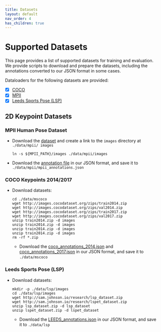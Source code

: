 ```yaml
---
title: Datasets
layout: default
nav_order: 4
has_children: true
---
```


# Supported Datasets

This page provides a list of supported datasets for training and evaluation. We provide scripts to download and prepare the datasets, including the annotations converted to our JSON format in some cases.

Dataloaders for the following datasets are provided:
- [x] [COCO](http://cocodataset.org/#keypoints-challenge2017)
- [x] [MPII](http://human-pose.mpi-inf.mpg.de)
- [x] [Leeds Sports Pose (LSP)](http://sam.johnson.io/research/lsp.html)

## 2D Keypoint Datasets

### MPII Human Pose Dataset

- Download the [dataset](https://datasets.d2.mpi-inf.mpg.de/andriluka14cvpr/mpii_human_pose_v1.tar.gz) and create a link to the `images` directory at `./data/mpii/
images`
  ```
  ln -s ${MPII_PATH}/images ./data/mpii/images
  ```

- Download the [annotation file](https://drive.google.com/open?id=1mQrH_yVHeB93rzCfyq5kC9ZYTwZeMsMm) in our JSON format, and save it to `./data/mpii/mpii_annotations.json`


### COCO Keypoints 2014/2017

- Download datasets:
  ```
  cd ./data/mscoco
  wget http://images.cocodataset.org/zips/train2014.zip
  wget http://images.cocodataset.org/zips/val2014.zip
  wget http://images.cocodataset.org/zips/train2017.zip
  wget http://images.cocodataset.org/zips/val2017.zip
  unzip train2014.zip -d images
  unzip train2014.zip -d images
  unzip train2014.zip -d images
  unzip train2014.zip -d images
  rm -rf *.zip
  ```

  - Download the [coco_annotations_2014.json](https://drive.google.com/open?id=1jrxis4ujrLlkwoD2GOdv3PGzygpQ04k7) and [coco_annotations_2017.json](https://drive.google.com/open?id=1YuzpScAfzemwZqUuZBrbBZdoplXEqUse) in our JSON format, and save it to `./data/mscoco`


### Leeds Sports Pose (LSP)
- Download datasets:
  ```
  mkdir -p ./data/lsp/images
  cd ./data/lsp/images
  wget http://sam.johnson.io/research/lsp_dataset.zip
  wget http://sam.johnson.io/research/lspet_dataset.zip
  unzip lsp_dataset.zip -d lsp_dataset
  unzip lspet_dataset.zip -d lspet_dataset
  ```

  - Download the [LEEDS_annotations.json](https://drive.google.com/open?id=1GZxlTLuMfA3VRvz2jyv8fhJDqElNrgKS) in our JSON format, and save it to `./data/lsp`
